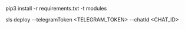 pip3 install -r requirements.txt -t modules

sls deploy --telegramToken <TELEGRAM_TOKEN> --chatId <CHAT_ID>